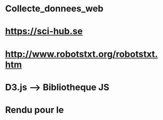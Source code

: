 # Collecte_donnees_web
# https://sci-hub.se
# http://www.robotstxt.org/robotstxt.htm
# D3.js --> Bibliotheque JS
# Rendu pour le 
